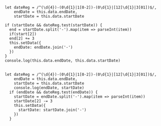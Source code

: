 ## 	
	let dateReg = /^(\d{4})-(0\d{1}|1[0-2])-(0\d{1}|[12]\d{1}|3[01])$/,
     	endDate = this.data.endDate,
     	startDate = this.data.startDate

    if (startDate && dateReg.test(startDate)) {
      end = startDate.split('-').map(item => parseInt(item))
      if(start[2])
      end[2] += 3
      this.setData({
        endDate: endDate.join('-')
      })
    }
    console.log(this.data.endDate, this.data.startDate)
##
	let dateReg = /^(\d{4})-(0\d{1}|1[0-2])-(0\d{1}|[12]\d{1}|3[01])$/,
        endDate = this.data.endDate,
        startDate = this.data.startDate
        console.log(endDate, startDate)
      if (endDate && dateReg.test(endDate)) {
        startDate = endDate.split('-').map(item => parseInt(item))
        startDate[2] -= 3
        this.setData({
          startDate: startDate.join('-')
        })
      }

